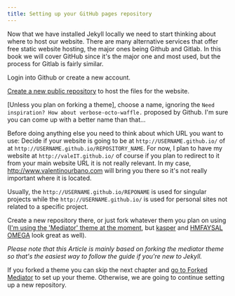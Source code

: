 ```yaml
---
title: Setting up your GitHub pages repository
---
```


Now that we have installed Jekyll locally we need to start thinking about where to host our website. There are many alternative services that offer free static website hosting, the major ones being Github and Gitlab. In this book we will cover GitHub since it's the major one and most used, but the process for Gitlab is fairly similar.

Login into Github or create a new account.

[Create a new public repository](https://github.com/new) to host the files for the website.

[Unless you plan on forking a theme], choose a name, ignoring the `Need inspiration? How about verbose-octo-waffle.` proposed by Github. I'm sure you can come up with a better name than that...

Before doing anything else you need to think about which URL you want to use:
Decide if your website is going to be at `http://USERNAME.github.io/` of at `http://USERNAME.github.io/REPOSITORY_NAME`. For now, I plan to have my website at `http://valeIT.github.io/` of course if you plan to redirect to it from your main website URL it is not really relevant. In my case, http://www.valentinourbano.com will bring you there so it's not really important where it is located.

Usually, the `http://USERNAME.github.io/REPONAME` is used for singular projects while the `http://USERNAME.github.io/` is used for personal sites not related to a specific project.

Create a new repository there, or just fork whatever them you plan on using ([I'm using the 'Mediator' theme at the moment](https://github.com/dirkfabisch/mediator), but [kasper](https://github.com/rosario/kasper) and [HMFAYSAL OMEGA](https://github.com/hmfaysal/hmfaysal-omega-theme) look great as well).

_Please note that this Article is mainly based on forking the mediator theme so that's the easiest way to follow the guide if you're new to Jekyll._

If you forked a theme you can skip the next chapter and [go to Forked Mediator](#forked-a-theme) to set up your theme. Otherwise, we are going to continue setting up a new repository.
